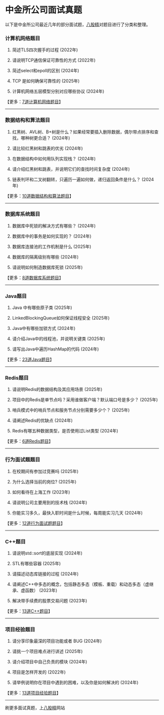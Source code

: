 # 中金所公司面试真题

以下是中金所公司最近几年的部分面试题，[八股精](https://www.bagujing.com)对题目进行了分类和整理。

### 计算机网络题目

1. 简述TLS四次握手的过程 (2022年) 

2. 请说明TCP通信保证可靠性的方式 (2022年) 

3. 简述select和epoll的区别 (2024年) 

4. TCP 是如何确保可靠性的 (2025年) 

5. 计算机网络五层模型分别对应哪些协议 (2024年) 

【更多：[7道计算机网络题目](https://www.bagujing.com/companies)】


---

### 数据结构和算法题目

1. 红黑树、AVL树、B+树是什么？如果经常要插入删除数据，偶尔带点排序和查找，哪种树更合适？ (2024年) 

2. 请比较红黑树和跳表的优劣 (2024年) 

3. 在数据结构中如何用队列实现栈？ (2024年) 

4. 请介绍红黑树和跳表，并说明它们的查找时间复杂度 (2024年) 

5. 链表判环和二叉树翻转，只遍历一遍如何做，递归返回条件是什么？ (2024年) 

【更多：[10道数据结构和算法题目](https://www.bagujing.com/companies)】


---

### 数据库系统题目

1. 数据库中死锁的解决方式有哪些？ (2024年) 

2. 数据库中的事务是如何实现的？ (2024年) 

3. 数据库连接池的工作机制是什么 (2025年) 

4. 数据库的隔离级别有哪些 (2024年) 

5. 请说明如何制造数据库死锁 (2025年) 

【更多：[8道数据库系统题目](https://www.bagujing.com/companies)】


---

### Java题目

1. Java 中有哪些原子类 (2025年) 

2. LinkedBlockingQueue如何保证线程安全 (2025年) 

3. Java中有哪些加锁方式 (2024年) 

4. 请介绍Java中的线程池，并说明关键类 (2025年) 

5. 请写出Java中遍历HashMap的代码 (2024年) 

【更多：[23道Java题目](https://www.bagujing.com/companies)】


---

### Redis题目

1. 请说明Redis的数据结构及其应用场景 (2025年) 

2. 项目中的Redis是单节点吗？采用谁做客户端？默认端口号是多少？ (2025年) 

3. 哨兵模式中的哨兵节点和服务节点分别需要多少个？ (2025年) 

4. 请阐述Redis的优缺点 (2024年) 

5. Redis有哪五种数据类型，是否使用过List类型 (2024年) 

【更多：[6道Redis题目](https://www.bagujing.com/companies)】


---

### 行为面试题题目

1. 在校期间有参加过竞赛吗 (2025年) 

2. 为什么选择当前的岗位? (2025年) 

3. 如何看待在上海工作 (2023年) 

4. 请说明公司主要用到的技术栈 (2024年) 

5. 你能实习多久，最快入职时间是什么时候，每周能实习几天 (2024年) 

【更多：[12道行为面试题题目](https://www.bagujing.com/companies)】


---

### C++题目

1. 请说明std::sort的底层实现 (2024年) 

2. STL有哪些容器 (2025年) 

3. 请描述动态库链接的过程 (2024年) 

4. 请阐述C++中多态的概念，包括静态多态（模板、重载）和动态多态（虚继承、虚函数） (2023年) 

5. 解决带手续费的股票交易问题 (2023年) 

【更多：[13道C++题目](https://www.bagujing.com/companies)】


---

### 项目经验题目

1. 请分享印象最深的项目功能或者 BUG (2024年) 

2. 请挑一个项目难点进行讲述 (2025年) 

3. 请介绍项目中自己负责的模块 (2024年) 

4. 项目是怎样开发的 (2022年) 

5. 请举例说明你在项目中遇到的困难，以及你是如何解决的 (2024年) 

【更多：[13道项目经验题目](https://www.bagujing.com/companies)】


---

刷更多面试真题，上[八股精](https://www.bagujing.com)网站